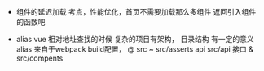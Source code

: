 - 组件的延迟加载
   考点，性能优化，首页不需要加载那么多组件 返回引入组件的函数吧

- alias
  vue 相对地址查找的时候 复杂的项目有架构，  目录结构 有一定的意义
  alias 来自于webpack build配置，
  @ src
  ~ src/asserts
  api src/api 接口
  & src/compents